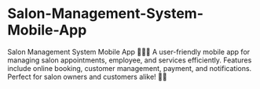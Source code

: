 # Salon-Management-System-Mobile-App
Salon Management System Mobile App 💇‍♀️📱  A user-friendly mobile app for managing salon appointments, employee, and services efficiently. Features include online booking, customer management, payment, and notifications. Perfect for salon owners and customers alike! 🚀✨
